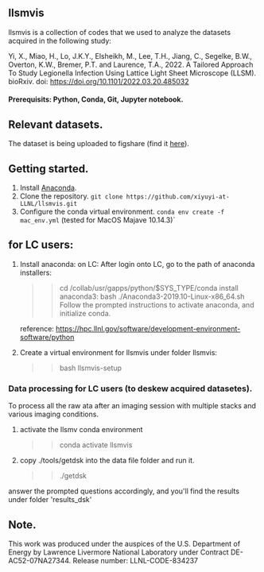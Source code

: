 ## llsmvis
llsmvis is a collection of codes that we used to analyze the datasets acquired in the following study:

Yi, X., Miao, H., Lo, J.K.Y., Elsheikh, M., Lee, T.H., Jiang, C., Segelke, B.W., Overton, K.W., Bremer, P.T. and Laurence, T.A., 2022. A Tailored Approach To Study Legionella Infection Using Lattice Light Sheet Microscope (LLSM). bioRxiv.
doi: https://doi.org/10.1101/2022.03.20.485032 

#### Prerequisits: Python, Conda, Git, Jupyter notebook.

## Relevant datasets.
The dataset is being uploaded to figshare (find it [here](https://figshare.com/articles/journal_contribution/Datasets_for_the_manuscript_titled_A_Tailored_Approach_to_Study_Legionella_Infection_Using_Lattice_Light_Sheet_Microscope_LLSM_/19694809?file=34982371)).


## Getting started.
1. Install [Anaconda](https://docs.anaconda.com/anaconda/install/).
2. Clone the repository.
`git clone https://github.com/xiyuyi-at-LLNL/llsmvis.git`
3. Configure the conda virtual environment.
`conda env create -f mac_env.yml` (tested for MacOS Majave 10.14.3)`


## for LC users:
1. Install anaconda:
   on LC:
   After login onto LC, go to the path of anaconda installers:
   >> cd /collab/usr/gapps/python/$SYS_TYPE/conda
   install anaconda3: 
   >> bash ./Anaconda3-2019.10-Linux-x86_64.sh
   Follow the prompted instructions to activate anaconda, and initialize conda.

   reference: https://hpc.llnl.gov/software/development-environment-software/python
 
2. Create a virtual environment for llsmvis under folder llsmvis:	
   >> bash llsmvis-setup



### Data processing for LC users (to deskew acquired datasetes).
To process all the raw ata after an imaging session with multiple stacks and various imaging conditions.
1. activate the llsmv conda environment 
    >> conda activate llsmvis 
2. copy ./tools/getdsk into the data file folder and run it.
    >> ./getdsk  

answer the prompted questions accordingly, and you'll find the results under folder 'results_dsk'


## Note.
This work was produced under the auspices of the U.S. Department of Energy by
Lawrence Livermore National Laboratory under Contract DE-AC52-07NA27344. Release number: LLNL-CODE-834237
